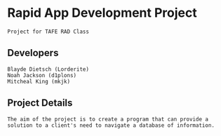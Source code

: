 # Rapid App Development Project
```
Project for TAFE RAD Class
```
## Developers
```
Blayde Dietsch (Lorderite)
Noah Jackson (d1plons)
Mitcheal King (mkjk)
```
## Project Details
```
The aim of the project is to create a program that can provide a solution to a client's need to navigate a database of information.
```
